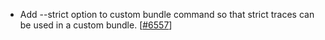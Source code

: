 - Add --strict option to custom bundle command so that strict traces can be used in a custom bundle. [[#6557](https://github.com/plotly/plotly.js/pull/6557)]